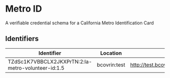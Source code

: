 # Metro ID

A verifiable credential schema for a California Metro Identification Card

## Identifiers

| Identifier                                         | Location     | URL                                                             |
| -------------------------------------------------- | ------------ | --------------------------------------------------------------- |
| TZdSc1K7VBBCLX2JKXPrTN:2:la-metro-volunteer-id:1.5 | bcovrin:test | http://test.bcovrin.vonx.io:3707/tx/BCOVRIN_TEST/domain/2882343 |
